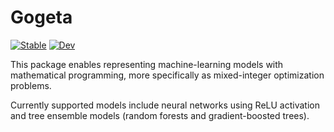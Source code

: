 # Gogeta

[![Stable](https://img.shields.io/badge/docs-stable-blue.svg)](https://gamma-opt.github.io/Gogeta.jl/stable/)
[![Dev](https://img.shields.io/badge/docs-dev-blue.svg)](https://gamma-opt.github.io/Gogeta.jl/dev/)

This package enables representing machine-learning models with mathematical programming, more specifically as mixed-integer optimization problems.

Currently supported models include neural networks using ReLU activation and tree ensemble models (random forests and gradient-boosted trees).
